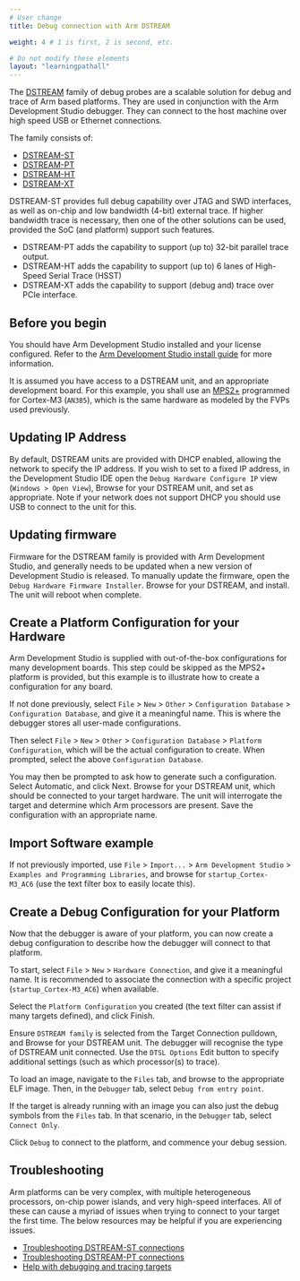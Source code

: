 ```yaml
---
# User change
title: Debug connection with Arm DSTREAM

weight: 4 # 1 is first, 2 is second, etc.

# Do not modify these elements
layout: "learningpathall"
---
```

The [DSTREAM](https://developer.arm.com/Tools%20and%20Software/DSTREAM-ST#Editions) family of debug probes are a scalable solution for debug and trace of Arm based platforms. They are used in conjunction with the Arm Development Studio debugger. They can connect to the host machine over high speed USB or Ethernet connections.

The family consists of:
 - [DSTREAM-ST](https://developer.arm.com/Tools%20and%20Software/DSTREAM-ST)
 - [DSTREAM-PT](https://developer.arm.com/Tools%20and%20Software/DSTREAM-PT)
 - [DSTREAM-HT](https://developer.arm.com/Tools%20and%20Software/DSTREAM-HT)
 - [DSTREAM-XT](https://developer.arm.com/Tools%20and%20Software/DSTREAM-XT)

DSTREAM-ST provides full debug capability over JTAG and SWD interfaces, as well as on-chip and low bandwidth (4-bit) external trace. If higher bandwidth trace is necessary, then one of the other solutions can be used, provided the SoC (and platform) support such features.

 - DSTREAM-PT adds the capability to support (up to) 32-bit parallel trace output.
 - DSTREAM-HT adds the capability to support (up to) 6 lanes of High-Speed Serial Trace (HSST)
 - DSTREAM-XT adds the capability to support (debug and) trace over PCIe interface.

## Before you begin

You should have Arm Development Studio installed and your license configured. Refer to the [Arm Development Studio install guide](/install-guides/armds/) for more information.

It is assumed you have access to a DSTREAM unit, and an appropriate development board. For this example, you shall use an [MPS2+](https://developer.arm.com/Tools%20and%20Software/MPS2%20Plus%20FPGA%20Prototyping%20Board) programmed for Cortex-M3 (`AN385`), which is the same hardware as modeled by the FVPs used previously.

## Updating IP Address

By default, DSTREAM units are provided with DHCP enabled, allowing the network to specify the IP address. If you wish to set to a fixed IP address, in the Development Studio IDE open the `Debug Hardware Configure IP` view (`Windows > Open View`), Browse for your DSTREAM unit, and set as appropriate. Note if your network does not support DHCP you should use USB to connect to the unit for this.

## Updating firmware

Firmware for the DSTREAM family is provided with Arm Development Studio, and generally needs to be updated when a new version of Development Studio is released. To manually update the firmware, open the `Debug Hardware Firmware Installer`. Browse for your DSTREAM, and install. The unit will reboot when complete.

## Create a Platform Configuration for your Hardware

Arm Development Studio is supplied with out-of-the-box configurations for many development boards. This step could be skipped as the MPS2+ platform is provided, but this example is to illustrate how to create a configuration for any board.

If not done previously, select `File` > `New` > `Other` > `Configuration Database` > `Configuration Database`, and give it a meaningful name. This is where the debugger stores all user-made configurations.

Then select `File` > `New` > `Other` > `Configuration Database` > `Platform Configuration`, which will be the actual configuration to create. When prompted, select the above `Configuration Database`.

You may then be prompted to ask how to generate such a configuration. Select Automatic, and click Next. Browse for your DSTREAM unit, which should be connected to your target hardware. The unit will interrogate the target and determine which Arm processors are present. Save the configuration with an appropriate name.

## Import Software example

If not previously imported, use `File` > `Import...` > `Arm Development Studio` > `Examples and Programming Libraries`, and browse for `startup_Cortex-M3_AC6` (use the text filter box to easily locate this).

## Create a Debug Configuration for your Platform

Now that the debugger is aware of your platform, you can now create a debug configuration to describe how the debugger will connect to that platform.

To start, select `File` > `New` > `Hardware Connection`, and give it a meaningful name. It is recommended to associate the connection with a specific project (`startup_Cortex-M3_AC6`) when available.

Select the `Platform Configuration` you created (the text filter can assist if many targets defined), and click Finish.

Ensure `DSTREAM family` is selected from the Target Connection pulldown, and Browse for your DSTREAM unit. The debugger will recognise the type of DSTREAM unit connected. Use the `DTSL Options` Edit button to specify additional settings (such as which processor(s) to trace).

To load an image, navigate to the `Files` tab, and browse to the appropriate ELF image. Then, in the `Debugger` tab, select `Debug from entry point`.

If the target is already running with an image you can also just the debug symbols from the `Files` tab. In that scenario, in the `Debugger` tab, select `Connect Only`.

Click `Debug` to connect to the platform, and commence your debug session.

## Troubleshooting

Arm platforms can be very complex, with multiple heterogeneous processors, on-chip power islands, and very high-speed interfaces. All of these can cause a myriad of issues when trying to connect to your target the first time. The below resources may be helpful if you are experiencing issues.

- [Troubleshooting DSTREAM-ST connections](https://developer.arm.com/tools-and-software/embedded/debug-probes/dstream-family/dstream-st/troubleshooting-your-dstream-st-unit)
- [Troubleshooting DSTREAM-PT connections](https://developer.arm.com/documentation/102637)
- [Help with debugging and tracing targets](https://developer.arm.com/documentation/107551)
